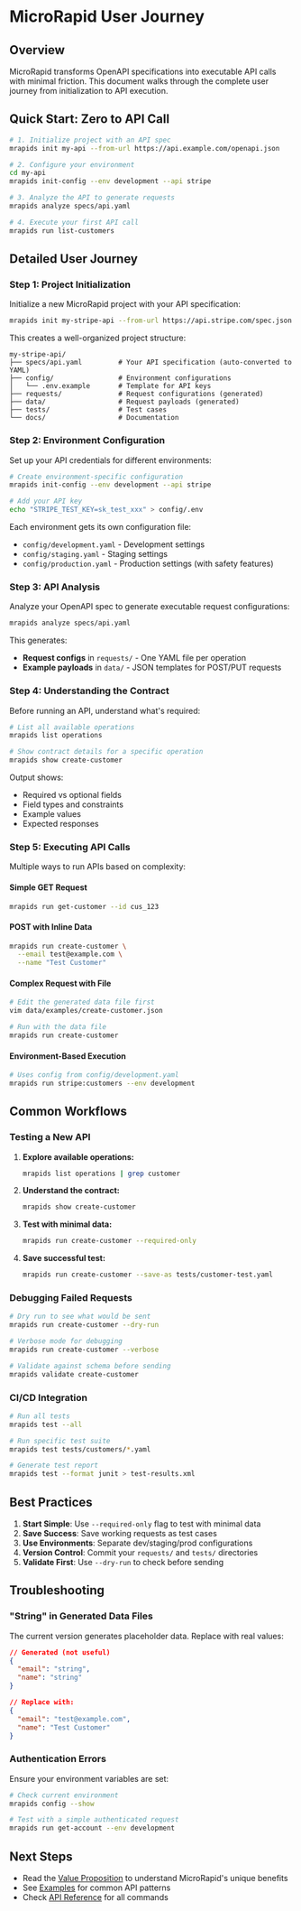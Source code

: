 # MicroRapid User Journey

## Overview

MicroRapid transforms OpenAPI specifications into executable API calls with minimal friction. This document walks through the complete user journey from initialization to API execution.

## Quick Start: Zero to API Call

```bash
# 1. Initialize project with an API spec
mrapids init my-api --from-url https://api.example.com/openapi.json

# 2. Configure your environment
cd my-api
mrapids init-config --env development --api stripe

# 3. Analyze the API to generate requests
mrapids analyze specs/api.yaml

# 4. Execute your first API call
mrapids run list-customers
```

## Detailed User Journey

### Step 1: Project Initialization

Initialize a new MicroRapid project with your API specification:

```bash
mrapids init my-stripe-api --from-url https://api.stripe.com/spec.json
```

This creates a well-organized project structure:

```
my-stripe-api/
├── specs/api.yaml         # Your API specification (auto-converted to YAML)
├── config/                # Environment configurations
│   └── .env.example       # Template for API keys
├── requests/              # Request configurations (generated)
├── data/                  # Request payloads (generated)
├── tests/                 # Test cases
└── docs/                  # Documentation
```

### Step 2: Environment Configuration

Set up your API credentials for different environments:

```bash
# Create environment-specific configuration
mrapids init-config --env development --api stripe

# Add your API key
echo "STRIPE_TEST_KEY=sk_test_xxx" > config/.env
```

Each environment gets its own configuration file:
- `config/development.yaml` - Development settings
- `config/staging.yaml` - Staging settings  
- `config/production.yaml` - Production settings (with safety features)

### Step 3: API Analysis

Analyze your OpenAPI spec to generate executable request configurations:

```bash
mrapids analyze specs/api.yaml
```

This generates:
- **Request configs** in `requests/` - One YAML file per operation
- **Example payloads** in `data/` - JSON templates for POST/PUT requests

### Step 4: Understanding the Contract

Before running an API, understand what's required:

```bash
# List all available operations
mrapids list operations

# Show contract details for a specific operation
mrapids show create-customer
```

Output shows:
- Required vs optional fields
- Field types and constraints
- Example values
- Expected responses

### Step 5: Executing API Calls

Multiple ways to run APIs based on complexity:

#### Simple GET Request
```bash
mrapids run get-customer --id cus_123
```

#### POST with Inline Data
```bash
mrapids run create-customer \
  --email test@example.com \
  --name "Test Customer"
```

#### Complex Request with File
```bash
# Edit the generated data file first
vim data/examples/create-customer.json

# Run with the data file
mrapids run create-customer
```

#### Environment-Based Execution
```bash
# Uses config from config/development.yaml
mrapids run stripe:customers --env development
```

## Common Workflows

### Testing a New API

1. **Explore available operations:**
   ```bash
   mrapids list operations | grep customer
   ```

2. **Understand the contract:**
   ```bash
   mrapids show create-customer
   ```

3. **Test with minimal data:**
   ```bash
   mrapids run create-customer --required-only
   ```

4. **Save successful test:**
   ```bash
   mrapids run create-customer --save-as tests/customer-test.yaml
   ```

### Debugging Failed Requests

```bash
# Dry run to see what would be sent
mrapids run create-customer --dry-run

# Verbose mode for debugging
mrapids run create-customer --verbose

# Validate against schema before sending
mrapids validate create-customer
```

### CI/CD Integration

```bash
# Run all tests
mrapids test --all

# Run specific test suite
mrapids test tests/customers/*.yaml

# Generate test report
mrapids test --format junit > test-results.xml
```

## Best Practices

1. **Start Simple**: Use `--required-only` flag to test with minimal data
2. **Save Success**: Save working requests as test cases
3. **Use Environments**: Separate dev/staging/prod configurations
4. **Version Control**: Commit your `requests/` and `tests/` directories
5. **Validate First**: Use `--dry-run` to check before sending

## Troubleshooting

### "String" in Generated Data Files
The current version generates placeholder data. Replace with real values:

```json
// Generated (not useful)
{
  "email": "string",
  "name": "string"
}

// Replace with:
{
  "email": "test@example.com",
  "name": "Test Customer"
}
```

### Authentication Errors
Ensure your environment variables are set:

```bash
# Check current environment
mrapids config --show

# Test with a simple authenticated request
mrapids run get-account --env development
```

## Next Steps

- Read the [Value Proposition](./value-proposition.md) to understand MicroRapid's unique benefits
- See [Examples](./examples/) for common API patterns
- Check [API Reference](./api-reference.md) for all commands